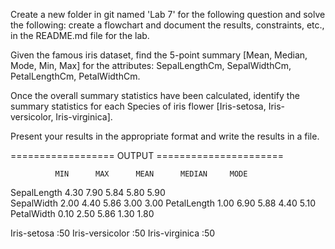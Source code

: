 Create a new folder in git named 'Lab 7' for the following question and solve the following: create a flowchart and document the results, constraints, etc., in the README.md file for the lab.

Given the famous iris dataset, find the 5-point summary [Mean, Median, Mode, Min, Max] for the attributes: SepalLengthCm, SepalWidthCm, PetalLengthCm, PetalWidthCm.

Once the overall summary statistics have been calculated, identify the summary statistics for each Species of iris flower [Iris-setosa, Iris-versicolor, Iris-virginica].

Present your results in the appropriate format and write the results in a file.

================== OUTPUT ======================

              MIN      MAX      MEAN      MEDIAN     MODE
SepalLength   4.30     7.90     5.84      5.80       5.90      
SepalWidth    2.00     4.40     5.86      3.00       3.00
PetalLength   1.00     6.90     5.88      4.40       5.10      
PetalWidth    0.10     2.50     5.86      1.30       1.80

Iris-setosa :50
Iris-versicolor :50
Iris-virginica :50
